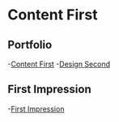 # Content First

## Portfolio
-[Content First](../index.md)
-[Design Second](https://www.figma.com/proto/go23211pKO2ZixcvrFVZSI/ANJ-%E2%80%94-First-impression-presentaion?page-id=0%3A1&type=design&node-id=88-372&viewport=273%2C-1040%2C0.27&t=Bbw6n7vffQFz1VAF-1&scaling=min-zoom&mode=design)

## First Impression
-[First Impression](../02-first-mpression/index.md)


